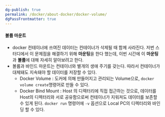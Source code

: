 ```yaml
---
dg-publish: true
permalink: /docker/about-docker/docker-volume/
dgPassFrontmatter: true
---
```

#### 볼륨 마운트

-   docker 컨테이너에 쓰여진 데이터는 컨테이너가 삭제될 때 함께 사라진다. 저번 스터디에서 이 문제점을 해결하기 위해 **마운팅**을 한다 했는데, 이번 시간에 이 **마운팅**과 **볼륨**에 대해 자세히 알아보려고 한다.
-   볼륨과 바인드 마운트는 컨테이너와 별개의 생애 주기를 갖는다. 따라서 컨테이너가 대체돼도 지속돼야 할 데이터를 저장할 수 있다.
    -   Docker Volume : 도커에 의해 만들어지고 관리되는 Volume으로, `docker volume create`명령어로 만들 수 있다.
    -   Docker Bind Mount : Host 의 디렉터리에 직접 접근하는 것으로, 데이터를 Host의 디렉터리와 서로 공유함으로써 컨테이너가 지워져도 데이터를 보존할 수 있게 된다. `docker run` 명령어에 `-v` 옵션으로 Local PC의 디렉터리와 바인딩 할 수 있다.